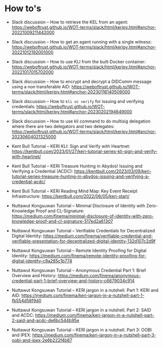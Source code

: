 # How to's

* Slack discussion – How to retrieve the KEL from an agent: https://weboftrust.github.io/WOT-terms/slack/html/keripy.html#anchor-20221009211442000

* Slack discussion – How to get an agent running with a single witness: https://weboftrust.github.io/WOT-terms/slack/html/keripy.html#anchor-20221012192001000

* Slack discussion – How to use KLI from the built Docker container: https://weboftrust.github.io/WOT-terms/slack/html/keripy.html#anchor-20221017015702000

* Slack discussion – How to encrypt and decrypt a DIDComm message using a non transferable AID: https://weboftrust.github.io/WOT-terms/slack/html/keripy.html#anchor-20230116140509000

* Slack discussion – How to `kli vc verify` for issuing and verifying credentials: https://weboftrust.github.io/WOT-terms/slack/html/keripy.html#anchor-20230202194649000

* Slack discussion – How to use kli command to do multisig delegation where there are two delegators and two delegates: https://weboftrust.github.io/WOT-terms/slack/html/keripy.html#anchor-20230604021325000

* Kent Bull Tutorial – KERI KLI: Sign and Verify with Heartnet: https://kentbull.com/2023/01/27/keri-tutorial-series-kli-sign-and-verify-with-heartnet/

* Kent Bull Tutorial – KERI Treasure Hunting in Abydos! Issuing and Verifying a Credential (ACDC): https://kentbull.com/2023/03/09/keri-tutorial-series-treasure-hunting-in-abydos-issuing-and-verifying-a-credential-acdc/

* Kent Bull Tutorial – KERI Reading Mind Map: Key Event Receipt Infrastructure: https://kentbull.com/2022/06/05/keri-start/

* Nuttawut Kongsuwan Tutorial – Minimal Disclosure of Identity with Zero-Knowledge Proof and CL-Signature: https://medium.com/finema/minimal-disclosure-of-identity-with-zero-knowledge-proof-and-cl-signature-517ed2a61307

* Nuttawut Kongsuwan Tutorial – Verifiable Credentials for Decentralized Digital Identity: https://medium.com/finema/verifiable-credential-and-verifiable-presentation-for-decentralized-digital-identity-132d107c2d9f

* Nuttawut Kongsuwan Tutorial – Remote Identity Proofing for Digital Identity: https://medium.com/finema/remote-identity-proofing-for-digital-identity-c9a285c1b774

* Nuttawut Kongsuwan Tutorial – Anonymous Credential Part 1: Brief Overview and History: https://medium.com/finema/anonymous-credential-part-1-brief-overview-and-history-c6679034c914

* Nuttawut Kongsuwan Tutorial – KERI jargon in a nutshell. Part 1: KERI and AID: https://medium.com/finema/keri-jargon-in-a-nutshell-part-1-fb554d58f9d0

* Nuttawut Kongsuwan Tutorial – KERI jargon in a nutshell. Part 2: SAID and ACDC: https://medium.com/finema/keri-jargon-in-a-nutshell-part-2-said-and-acdc-de6bc544b95e

* Nuttawut Kongsuwan Tutorial – KERI jargon in a nutshell. Part 3: OOBI and IPEX: https://medium.com/finema/keri-jargon-in-a-nutshell-part-3-oobi-and-ipex-2e6b222f4b87